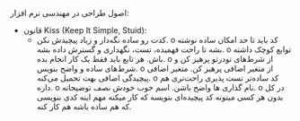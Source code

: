 اصول طراحی در مهندسی نرم افزار:
  - قانون Kiss (Keep It Simple, Stuid):
    - کدت رو ساده نگه‌دار و زیاد پیچیدش نکن. 
o	کد باید تا حد امکان ساده نوشته بشه تا راحت فهمیده، تست، نگهداری و گسترش داده بشه.
o	توابع کوچک داشته باش. هر تابع باید فقط یک کار انجام بده.
o	از شرط‌های تودرتو پرهیز کن و شرط‌های ساده و واضح بنویس.
o	از متغیر اضافی پرهیز کن. متغیر اضافی پیچیدگی اضافی بهت تحمیل می‌کنه.
o	کد ساده‌تر تست پذیری راحت‌تری هم داره. 
o	نام گذاری ها واضح باشن. اسم خوب خودش نصف توضیحاته.
o	در کل بدون هر کسی میتونه کد پیچیده‌ای بنویسه که کار میکنه مهم اینه کدی بنویسی که هم ساده باشه هم کار کنه.
